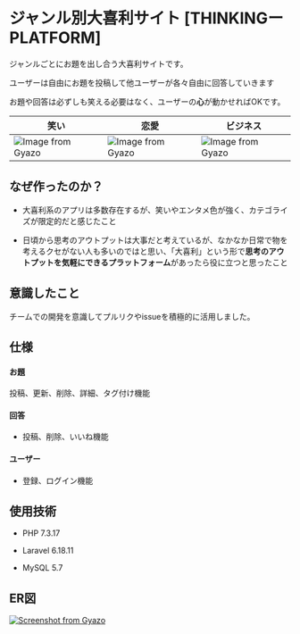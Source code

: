# ジャンル別大喜利サイト [THINKINGーPLATFORM]

ジャンルごとにお題を出し合う大喜利サイトです。

ユーザーは自由にお題を投稿して他ユーザーが各々自由に回答していきます

お題や回答は必ずしも笑える必要はなく、ユーザーの**心**が動かせればOKです。




|笑い|恋愛|ビジネス|
|---|---|---|
|![Image from Gyazo](https://i.gyazo.com/061fc926b0072ad2bdb9251ba27cb4c0.png)|![Image from Gyazo](https://i.gyazo.com/bd39438e6a057af56a53369119ba6140.png)|![Image from Gyazo](https://i.gyazo.com/e9af3f4eba5ed870fdf819c699469f50.png)

## なぜ作ったのか？

- 大喜利系のアプリは多数存在するが、笑いやエンタメ色が強く、カテゴライズが限定的だと感じたこと

- 日頃から思考のアウトプットは大事だと考えているが、なかなか日常で物を考えるクセがない人も多いのではと思い、「大喜利」という形で**思考のアウトプットを気軽にできるプラットフォーム**があったら役に立つと思ったこと

## 意識したこと

チームでの開発を意識してプルリクやissueを積極的に活用しました。



## 仕様

#### お題
投稿、更新、削除、詳細、タグ付け機能

#### 回答
- 投稿、削除、いいね機能

#### ユーザー
- 登録、ログイン機能

## 使用技術

- PHP 7.3.17

- Laravel 6.18.11

- MySQL 5.7






## ER図
[![Screenshot from Gyazo](https://gyazo.com/625ab5fe4f9de34f5cb6ef3e5f4662a2/raw)](https://gyazo.com/625ab5fe4f9de34f5cb6ef3e5f4662a2)


